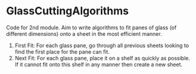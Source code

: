 # GlassCuttingAlgorithms

Code for 2nd module. Aim to write algorithms to fit panes of glass (of different dimensions) onto a sheet in the most efficient manner. 

1) First Fit: For each glass pane, go through all previous sheets looking to find the first place for the pane can fit.
2) Next Fit: For each glass pane, place it on a shelf as quickly as possible. If it cannot fit onto this shelf in any manner then create a new sheet.
